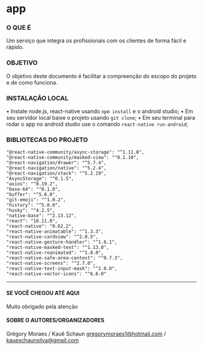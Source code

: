 # app

### O QUE É
Um serviço que integra os profissionais com os clientes de forma fácil e rápido.

### OBJETIVO
O objetivo deste documento é facilitar a compreenção do escopo do projeto e de como funciona.

### INSTALAÇÃO LOCAL
• Instale node.js, react-native usando `npm install` e o android studio;
• Em seu servidor local baixe o projeto usando `git clone`;
• Em seu terminal para rodar o app no android studio use o comando `react-native run-android`;

### BIBLIOTECAS DO PROJETO
    "@react-native-community/async-storage": "^1.11.0",
    "@react-native-community/masked-view": "^0.1.10",
    "@react-navigation/drawer": "^5.7.4",
    "@react-navigation/native": "^5.2.4",
    "@react-navigation/stack": "^5.2.19",
    "AsyncStorage": "^0.1.5",
    "axios": "^0.19.2",
    "base-64": "^0.1.0",
    "buffer": "^5.6.0",
    "git-emoji": "^1.0.2",
    "history": "^5.0.0",
    "husky": "^4.2.5",
    "native-base": "^2.13.12",
    "react": "16.11.0",
    "react-native": "0.62.2",
    "react-native-animatable": "^1.3.3",
    "react-native-cardview": "^2.0.5",
    "react-native-gesture-handler": "^1.6.1",
    "react-native-masked-text": "^1.13.0",
    "react-native-reanimated": "^1.8.0",
    "react-native-safe-area-context": "^0.7.3",
    "react-native-screens": "^2.7.0",
    "react-native-text-input-mask": "^2.0.0",
    "react-native-vector-icons": "^6.6.0"

----------------------------

#### SE VOCÊ CHEGOU ATÉ AQUI
Muito obrigado pela atenção

#### SOBRE O AUTORES/ORGANIZADORES
Grégory Moraes / Kauê Schaun
gregorymoraes1@hotmail.com / kaueschaunsilva@gmail.com
